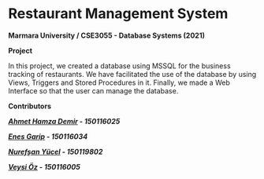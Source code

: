 # Restaurant Management System

<b>Marmara University / CSE3055 - Database Systems (2021)</b>

<b>Project</b>

<p>In this project, we created a database using MSSQL for the business tracking of restaurants. We have facilitated the use of the database by using Views, Triggers and Stored Procedures in it. Finally, we made a Web Interface so that the user can manage the database.</p>

<b>Contributors</b>

__*[Ahmet Hamza Demir](https://github.com/ahamzademir) - 150116025*__

__*[Enes Garip](https://github.com/enesgarip) - 150116034*__

__*[Nurefşan Yücel](https://github.com/NurefsanYucel) - 150119802*__

__*[Veysi Öz](https://github.com/veysioz) - 150116005*__
